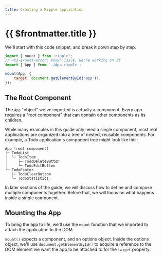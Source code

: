 ```yaml
---
title: Creating a Ripple application
---
```


# {{ $frontmatter.title }}

We'll start with this code snippet, and break it down step by step.

```js
import { mount } from 'ripple';
// @ts-expect-error: known issue, we're working on it
import { App } from './App.ripple';

mount(App, {
	target: document.getElementById('app')!,
});
````

## The Root Component

The `App` "object" we've imported is actually a component. Every app requires a
"root component" that can contain other components as its children.

While many examples in this guide only need a single component, most real
applications are organized into a tree of nested, reusable components. For
example, a Todo application's component tree might look like this:

```text
App (root component)
├─ TodoList
│  └─ TodoItem
│     ├─ TodoDeleteButton
│     └─ TodoEditButton
└─ TodoFooter
   ├─ TodoClearButton
   └─ TodoStatistics
```

In later sections of the guide, we will discuss how to define and compose
multiple components together. Before that, we will focus on what happens inside
a single component.

## Mounting the App

To bring the app to life, we'll use the `mount` function that we imported to
attach the application to the DOM.

`mount()` expects a component, and an options object. Inside the options object,
we'll use `document.getElementById()` to acquire a reference to the DOM element
we want the app to be attached to for the `target` property.

